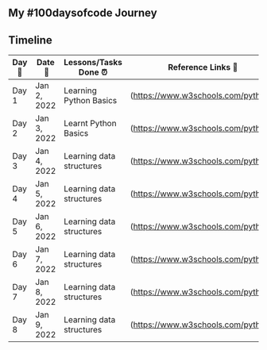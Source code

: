 ## My #100daysofcode Journey 

## Timeline 

|**Day:pushpin:**|**Date &nbsp;:calendar:**|**Lessons/Tasks Done :alarm_clock:**| **Reference Links :link:**| 
|------|-----------------|--------------------|---------------------| 
|Day 1|Jan 2, 2022| Learning Python Basics | (https://www.w3schools.com/python/) | 
|Day 2|Jan 3, 2022| Learnt Python Basics | (https://www.w3schools.com/python/) | 
|Day 3|Jan 4, 2022| Learning data structures | (https://www.w3schools.com/python/) |
|Day 4|Jan 5, 2022| Learning data structures | (https://www.w3schools.com/python/) |
|Day 5|Jan 6, 2022| Learning data structures | (https://www.w3schools.com/python/) |
|Day 6|Jan 7, 2022| Learning data structures | (https://www.w3schools.com/python/) |
|Day 7|Jan 8, 2022| Learning data structures | (https://www.w3schools.com/python/) |
|Day 8|Jan 9, 2022| Learning data structures | (https://www.w3schools.com/python/) |



